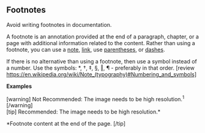 ## Footnotes

Avoid writing footnotes in documentation.

A footnote is an annotation provided at the end of a paragraph, chapter, or a page with additional information related to the content.
Rather than using a footnote, you can use a [note](), [link](), use [parentheses](), or [dashes]().

If there is no alternative than using a footnote, then use a symbol instead of a number. Use the symbols: *, †, ‡, §, ‖, ¶ - preferably in that order. [review https://en.wikipedia.org/wiki/Note_(typography)#Numbering_and_symbols]

**Examples**  

[warning] Not Recommended: The image needs to be high resolution.<sup>1</sup> [/warning]  
[tip] Recommended: The image needs to be high resolution.*  

*Footnote content at the end of the page. [/tip]

